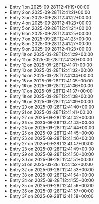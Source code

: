 - Entry 1 on 2025-09-28T12:41:19+00:00
- Entry 2 on 2025-09-28T12:41:21+00:00
- Entry 3 on 2025-09-28T12:41:22+00:00
- Entry 4 on 2025-09-28T12:41:23+00:00
- Entry 5 on 2025-09-28T12:41:24+00:00
- Entry 6 on 2025-09-28T12:41:25+00:00
- Entry 7 on 2025-09-28T12:41:26+00:00
- Entry 8 on 2025-09-28T12:41:27+00:00
- Entry 9 on 2025-09-28T12:41:28+00:00
- Entry 10 on 2025-09-28T12:41:29+00:00
- Entry 11 on 2025-09-28T12:41:30+00:00
- Entry 12 on 2025-09-28T12:41:31+00:00
- Entry 13 on 2025-09-28T12:41:32+00:00
- Entry 14 on 2025-09-28T12:41:34+00:00
- Entry 15 on 2025-09-28T12:41:35+00:00
- Entry 16 on 2025-09-28T12:41:36+00:00
- Entry 17 on 2025-09-28T12:41:37+00:00
- Entry 18 on 2025-09-28T12:41:38+00:00
- Entry 19 on 2025-09-28T12:41:39+00:00
- Entry 20 on 2025-09-28T12:41:40+00:00
- Entry 21 on 2025-09-28T12:41:41+00:00
- Entry 22 on 2025-09-28T12:41:42+00:00
- Entry 23 on 2025-09-28T12:41:43+00:00
- Entry 24 on 2025-09-28T12:41:44+00:00
- Entry 25 on 2025-09-28T12:41:45+00:00
- Entry 26 on 2025-09-28T12:41:46+00:00
- Entry 27 on 2025-09-28T12:41:47+00:00
- Entry 28 on 2025-09-28T12:41:49+00:00
- Entry 29 on 2025-09-28T12:41:50+00:00
- Entry 30 on 2025-09-28T12:41:51+00:00
- Entry 31 on 2025-09-28T12:41:52+00:00
- Entry 32 on 2025-09-28T12:41:53+00:00
- Entry 33 on 2025-09-28T12:41:54+00:00
- Entry 34 on 2025-09-28T12:41:55+00:00
- Entry 35 on 2025-09-28T12:41:56+00:00
- Entry 36 on 2025-09-28T12:41:57+00:00
- Entry 37 on 2025-09-28T12:41:58+00:00
